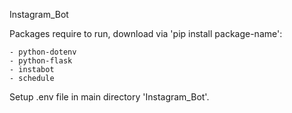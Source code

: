 Instagram_Bot

Packages require to run, download via 'pip install package-name':

    - python-dotenv
    - python-flask
    - instabot
    - schedule

Setup .env file in main directory 'Instagram_Bot'.

